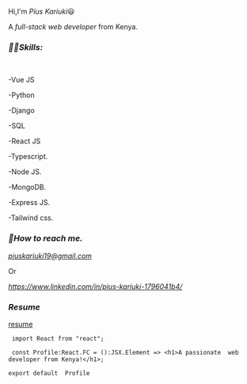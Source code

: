 Hi,I'm  _Pius Kariuki_😃
	<p>A _full-stack web developer_ from Kenya.</p>
		
		
_<h3>👨‍🌾Skills:	</h3>_	
			<p>-Vue JS</p>
			<p>-Python</p>
			<p>-Django</p>
			<p>-SQL</p>
			<p>-React JS</p>
			<p>-Typescript.</p>
			<p>-Node JS.</p>
			<p>-MongoDB.</p>
			<p>-Express JS.</p>
			<p>-Tailwind css.</p>






_<h3>📩How to reach me.  </h3>_
	_<p>piuskariuki19@gmail.com</p>_
	Or 
	_<p>https://www.linkedin.com/in/pius-kariuki-1796041b4/<p>_
	

_<h3>Resume</h3>_ [resume]([https://docs.google.com/document/d/1ujdD1atTkQ37drewxzbOcTnHgOkAS4c3s64XtaE3R8A/edit](https://docs.google.com/document/d/e/2PACX-1vTBhvwagxNSfxi35WV0d9atq2qacraZbPZkKOpVyRFpzm-VrEzUt-ULTWqDBlGGrCIRI-MMQAOjYfLa/pub))
  
 
 
 
 
 
```
 import React from "react";
 
 const Profile:React.FC = ():JSX.Element => <h1>A passionate  web developer from Kenya!</h1>;

export default  Profile
```
